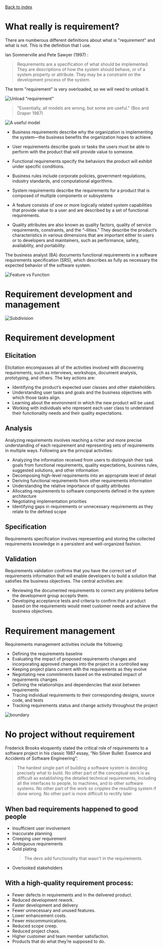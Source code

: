[Back to index](req_eng_index.md)

# What really is requirement?

There are numberous different definitions about what is "requirement" and what is not. This is the definition that I use.

Ian Sommerville and Pete Sawyer (1997) :

> Requirements are a specification of what should be implemented. They are
> descriptions of how the system should behave, or of a system property or attribute.
> They may be a constraint on the development process of the system.

The term "requirement" is very overloaded, so we will need to unload it.

![Unload "requirement"](terms_and_definitions.png)

> "Essentially, all models are wrong, but some are useful."
> (Box and Draper 1987)

![A useful model](one_model.png)

- Business requirements describe why the organization is implementing the system—the business benefits the organization hopes to achieve.

- User requirements describe goals or tasks the users must be able to perform with the product that will provide value to someone.

- Functional requirements specify the behaviors the product will exhibit under specific conditions.

- Business rules include corporate policies, government regulations, industry standards, and computational algorithms.

- System requirements describe the requirements for a product that is composed of multiple components or subsystems

- A feature consists of one or more logically related system capabilities that provide value to a user and are described by a set of functional requirements.

- Quality attributes are also known as quality factors, quality of service requirements, constraints, and the “–ilities.” They describe the product’s characteristics in various dimensions that are important either to users or to developers and maintainers, such as performance, safety, availability, and portability.

The business analyst (BA) documents functional requirements in a software requirements specification (SRS), which describes as fully as necessary the expected behavior of the software system.

![Feature vs Function](features_vs_functions.png)

# Requirement development and management

![Subdivision](req_dev_and_manage.png)

# Requirement development

## Elicitation

Elicitation encompasses all of the activities involved with discovering requirements, such as interviews, workshops, document analysis, prototyping, and others. The key actions are:

- Identifying the product’s expected user classes and other stakeholders.
- Understanding user tasks and goals and the business objectives with which those tasks align.
- Learning about the environment in which the new product will be used.
- Working with individuals who represent each user class to understand their functionality needs and their quality expectations.

## Analysis

Analyzing requirements involves reaching a richer and more precise understanding of each requirement and representing sets of requirements in multiple ways. Following are the principal
activities:

- Analyzing the information received from users to distinguish their task goals from functional requirements, quality expectations, business rules, suggested solutions, and other information
- Decomposing high-level requirements into an appropriate level of detail
- Deriving functional requirements from other requirements information
- Understanding the relative importance of quality attributes
- Allocating requirements to software components defined in the system architecture
- Negotiating implementation priorities
- Identifying gaps in requirements or unnecessary requirements as they relate to the defined scope

## Specification

Requirements specification involves representing and storing the collected requirements knowledge in a persistent and well-organized fashion.

## Validation

Requirements validation confirms that you have the correct set of requirements information that will enable developers to build a solution that satisfies the business objectives. The central activities are:

- Reviewing the documented requirements to correct any problems before the development group accepts them.
- Developing acceptance tests and criteria to confirm that a product based on the requirements would meet customer needs and achieve the business objectives.

# Requirement management

Requirements management activities include the following:

- Defining the requirements baseline
- Evaluating the impact of proposed requirements changes and incorporating approved changes into the project in a controlled way
- Keeping project plans current with the requirements as they evolve
- Negotiating new commitments based on the estimated impact of requirements changes
- Defining the relationships and dependencies that exist between requirements
- Tracing individual requirements to their corresponding designs, source code, and tests
- Tracking requirements status and change activity throughout the project

![boundary](boundary.png)

# No project without requirement

Frederick Brooks eloquently stated the critical role of requirements to a software project in his classic 1987 essay, “No Silver Bullet: Essence and Accidents of Software Engineering”:

> The hardest single part of building a software system is deciding precisely what to
> build. No other part of the conceptual work is as difficult as establishing the detailed
> technical requirements, including all the interfaces to people, to machines, and to
> other software systems. No other part of the work so cripples the resulting system if
> done wrong. No other part is more difficult to rectify later

## When bad requirements happened to good people

- Insufficient user involvement
- Inaccurate planning
- Creeping user requirement
- Ambiguous requirements
- Gold plating
  > The devs add functionality that wasn't in the requirements.
- Overlooked stakeholders

## With a high-quality requirement process:

- Fewer defects in requirements and in the delivered product.
- Reduced development rework.
- Faster development and delivery
- Fewer unnecessary and unused features.
- Lower enhancement costs.
- Fewer miscommunications.
- Reduced scope creep.
- Reduced project chaos.
- Higher customer and team member satisfaction.
- Products that do what they’re supposed to do.
